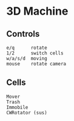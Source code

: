 # 3D Machine

## Controls
~~~
e/q      rotate
1/2      switch cells
w/a/s/d  moving
mouse    rotate camera
~~~

## Cells
~~~
Mover
Trash
Immobile
CWRotator (sus)
~~~
